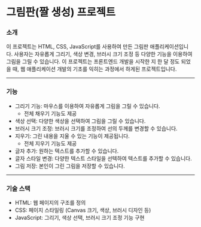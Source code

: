 # 그림판(짤 생성) 프로젝트
### 소개

이 프로젝트는 HTML, CSS, JavaScript를 사용하여 만든 그림판 애플리케이션입니다. 사용자는 자유롭게 그리기, 색상 변경, 브러시 크기 조정 등 다양한 기능을 이용하여 그림을 그릴 수 있습니다. 이 프로젝트는 프론트엔드 개발을 시작한 지 한 달 정도 되었을 때, 웹 애플리케이션 개발의 기초를 익히는 과정에서 하게된 프로젝트입니다.

---

### 기능
- 그리기 기능: 마우스를 이용하여 자유롭게 그림을 그릴 수 있습니다.
  - 전체 채우기 기능도 제공
- 색상 선택: 다양한 색상을 선택하여 그림을 그릴 수 있습니다.
- 브러시 크기 조정: 브러시 크기를 조정하여 선의 두께를 변경할 수 있습니다.
- 지우기: 그린 내용을 지울 수 있는 기능이 제공됩니다.
  - 전체 지우기 기능도 제공
- 글자 추가: 원하는 텍스트를 추가할 수 있습니다.
- 글자 스타일 변경: 다양한 텍스트 스타일을 선텍하여 텍스트를 추가할 수 있습니다.
- 그림 저장: 본인이 그린 그림을 저장할 수 있습니다.

---

### 기술 스택
- HTML: 웹 페이지의 구조를 정의
- CSS: 페이지 스타일링 (Canvas 크기, 색상, 브러시 디자인 등)
- JavaScript: 그리기, 색상 선택, 브러시 크기 조정 기능 구현
